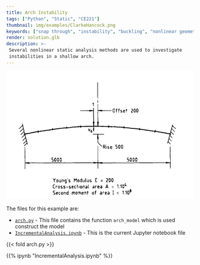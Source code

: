 ```yaml
---
title: Arch Instability
tags: ["Python", "Static", "CE221"]
thumbnail: img/examples/ClarkeHancock.png
keywords: ["snap through", "instability", "buckling", "nonlinear geometry", "incremental", "arc length"]
render: solution.glb
description: >-
 Several nonlinear static analysis methods are used to investigate
 instabilities in a shallow arch.
---
```



![Shallow arch](img/ClarkeHancock.png)

The files for this example are:
- [`arch.py`](./arch.py) - This file contains the function `arch_model` which is used construct the model
- [`IncrementalAnalysis.ipynb`](IncrementalAnalysis.ipynb) - This is the current Jupyter notebook file

{{< fold arch.py >}}

{{% ipynb "IncrementalAnalysis.ipynb" %}}
